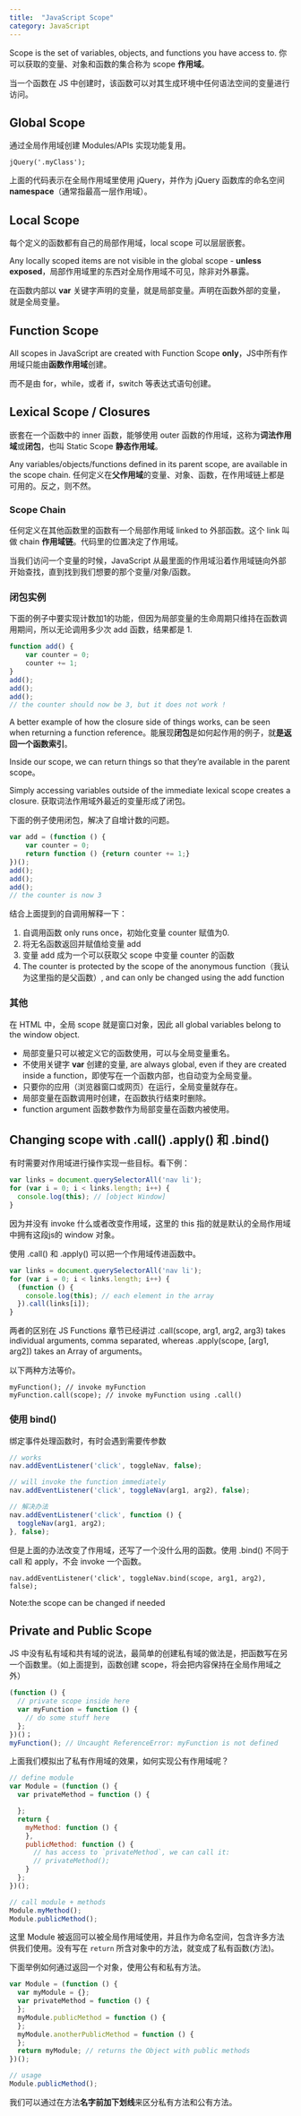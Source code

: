 ```yaml
---
title:  "JavaScript Scope"
category: JavaScript
---
```

Scope is the set of variables, objects, and functions you have access to. 你可以获取的变量、对象和函数的集合称为 scope **作用域**。

当一个函数在 JS 中创建时，该函数可以对其生成环境中任何语法空间的变量进行访问。

## Global Scope

通过全局作用域创建 Modules/APIs 实现功能复用。

    jQuery('.myClass');

上面的代码表示在全局作用域里使用 jQuery，并作为 jQuery 函数库的命名空间 **namespace**（通常指最高一层作用域）。

## Local Scope

每个定义的函数都有自己的局部作用域，local scope 可以层层嵌套。

<!--more-->

Any locally scoped items are not visible in the global scope - **unless exposed**，局部作用域里的东西对全局作用域不可见，除非对外暴露。

在函数内部以 **var** 关键字声明的变量，就是局部变量。声明在函数外部的变量，就是全局变量。

## Function Scope

All scopes in JavaScript are created with Function Scope **only**，JS中所有作用域只能由**函数作用域**创建。

而不是由 for，while，或者 if，switch 等表达式语句创建。

## Lexical Scope / Closures

嵌套在一个函数中的 inner 函数，能够使用 outer 函数的作用域，这称为**词法作用域**或**闭包**，也叫 Static Scope **静态作用域**。

Any variables/objects/functions defined in its parent scope, are available in the scope chain. 任何定义在**父作用域**的变量、对象、函数，在作用域链上都是可用的。反之，则不然。

### Scope Chain

任何定义在其他函数里的函数有一个局部作用域 linked to 外部函数。这个 link 叫做 chain **作用域链**。代码里的位置决定了作用域。

当我们访问一个变量的时候，JavaScript 从最里面的作用域沿着作用域链向外部开始查找，直到找到我们想要的那个变量/对象/函数。

### 闭包实例

下面的例子中要实现计数加1的功能，但因为局部变量的生命周期只维持在函数调用期间，所以无论调用多少次 add 函数，结果都是 1.

```js
function add() {
    var counter = 0;
    counter += 1;
}
add();
add();
add();
// the counter should now be 3, but it does not work !
```

A better example of how the closure side of things works, can be seen when returning a function reference。能展现**闭包**是如何起作用的例子，就**是返回一个函数索引**。

Inside our scope, we can return things so that they’re available in the parent scope。

Simply accessing variables outside of the immediate lexical scope creates a closure. 获取词法作用域外最近的变量形成了闭包。

下面的例子使用闭包，解决了自增计数的问题。

```js
var add = (function () {
    var counter = 0;
    return function () {return counter += 1;}
})();
add();
add();
add();
// the counter is now 3
```

结合上面提到的自调用解释一下：

1. 自调用函数 only runs once，初始化变量 counter 赋值为0.
2. 将无名函数返回并赋值给变量 add
3. 变量 add 成为一个可以获取父 scope 中变量 counter 的函数
4. The counter is protected by the scope of the anonymous function（我认为这里指的是父函数）, and can only be changed using the add function

### 其他

在 HTML 中，全局 scope 就是窗口对象，因此 all global variables belong to the window object.

+ 局部变量只可以被定义它的函数使用，可以与全局变量重名。
+ 不使用关键字 **var** 创建的变量, are always global, even if they are created inside a function，即使写在一个函数内部，也自动变为全局变量。
+ 只要你的应用（浏览器窗口或网页）在运行，全局变量就存在。
+ 局部变量在函数调用时创建，在函数执行结束时删除。
+ function argument 函数参数作为局部变量在函数内被使用。

## Changing scope with .call() .apply() 和 .bind()

有时需要对作用域进行操作实现一些目标。看下例：

```js
var links = document.querySelectorAll('nav li');
for (var i = 0; i < links.length; i++) {
  console.log(this); // [object Window]
}
```

因为并没有 invoke 什么或者改变作用域，这里的 this 指的就是默认的全局作用域中拥有这段js的 window 对象。

使用 .call() 和 .apply() 可以把一个作用域传进函数中。

```js
var links = document.querySelectorAll('nav li');
for (var i = 0; i < links.length; i++) {
  (function () {
    console.log(this); // each element in the array
  }).call(links[i]);
}
```

两者的区别在 JS Functions 章节已经讲过 .call(scope, arg1, arg2, arg3) takes individual arguments, comma separated, whereas .apply(scope, [arg1, arg2]) takes an Array of arguments。

以下两种方法等价。

    myFunction(); // invoke myFunction
    myFunction.call(scope); // invoke myFunction using .call()

### 使用 bind()

绑定事件处理函数时，有时会遇到需要传参数

```js
// works
nav.addEventListener('click', toggleNav, false);

// will invoke the function immediately
nav.addEventListener('click', toggleNav(arg1, arg2), false);

// 解决办法
nav.addEventListener('click', function () {
  toggleNav(arg1, arg2);
}, false);
```

但是上面的办法改变了作用域，还写了一个没什么用的函数。使用 .bind() 不同于 call 和 apply，不会 invoke 一个函数。

    nav.addEventListener('click', toggleNav.bind(scope, arg1, arg2), false);

Note:the scope can be changed if needed

## Private and Public Scope

JS 中没有私有域和共有域的说法，最简单的创建私有域的做法是，把函数写在另一个函数里。（如上面提到，函数创建 scope，将会把内容保持在全局作用域之外）

```js
(function () {
  // private scope inside here
  var myFunction = function () {
    // do some stuff here
  };
})()；
myFunction(); // Uncaught ReferenceError: myFunction is not defined
```

上面我们模拟出了私有作用域的效果，如何实现公有作用域呢？

```js
// define module
var Module = (function () {
  var privateMethod = function () {

  };
  return {
    myMethod: function () {
    },
    publicMethod: function () {
      // has access to `privateMethod`, we can call it:
      // privateMethod();
    }
  };
})();

// call module + methods
Module.myMethod();
Module.publicMethod();
```

这里 Module 被返回可以被全局作用域使用，并且作为命名空间，包含许多方法供我们使用。没有写在 `return` 所含对象中的方法，就变成了私有函数(方法)。

下面举例如何通过返回一个对象，使用公有和私有方法。

```js
var Module = (function () {
  var myModule = {};
  var privateMethod = function () {
  };
  myModule.publicMethod = function () {
  };
  myModule.anotherPublicMethod = function () {
  };
  return myModule; // returns the Object with public methods
})();

// usage
Module.publicMethod();
```

我们可以通过在方法**名字前加下划线**来区分私有方法和公有方法。
